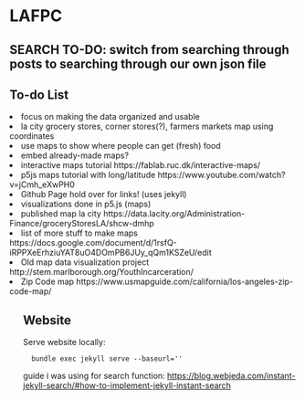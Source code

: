 # LAFPC

## SEARCH TO-DO: switch from searching through posts to searching through our own json file

## To-do List
<l>
  <li>focus on making the data organized and usable</li>
  <li>la city grocery stores, corner stores(?), farmers markets map using coordinates</li>
  <li>use maps to show where people can get (fresh) food</li>
  <li>embed already-made maps?</li>
  <li>interactive maps tutorial https://fablab.ruc.dk/interactive-maps/</li>
  <li>p5js maps tutorial with long/latitude https://www.youtube.com/watch?v=jCmh_eXwPH0</li>
  <li>Github Page hold over for links! (uses jekyll)</li>
  <li>visualizations done in p5.js (maps)</li>
  <li>published map la city https://data.lacity.org/Administration-Finance/groceryStoresLA/shcw-dmhp</li>
  <li>list of more stuff to make maps https://docs.google.com/document/d/1rsfQ-iRPPXeErhziuYAT8uO4DOmPB6JUy_qQm1KSZeU/edit</li>
  <li>Old map data visualization project http://stem.marlborough.org/YouthIncarceration/</li>
  <li>Zip Code map https://www.usmapguide.com/california/los-angeles-zip-code-map/</li>
  
<ul>


## Website

Serve website locally:
```
  bundle exec jekyll serve --baseurl=''
```

guide i was using for search function: https://blog.webjeda.com/instant-jekyll-search/#how-to-implement-jekyll-instant-search 
